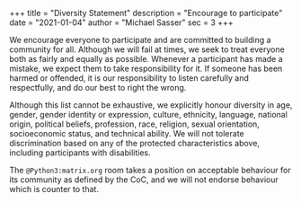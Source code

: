 +++
title = "Diversity Statement"
description = "Encourage to participate"
date = "2021-01-04"
author = "Michael Sasser"
sec = 3
+++


We encourage everyone to participate and are committed to building a community for all. Although we will fail at times, we seek to treat everyone both as fairly and equally as possible. Whenever a participant has made a mistake, we expect them to take responsibility for it. If someone has been harmed or offended, it is our responsibility to listen carefully and respectfully, and do our best to right the wrong.

Although this list cannot be exhaustive, we explicitly honour diversity in age, gender, gender identity or expression, culture, ethnicity, language, national origin, political beliefs, profession, race, religion, sexual orientation, socioeconomic status, and technical ability. We will not tolerate discrimination based on any of the protected characteristics above, including participants with disabilities.

The `@Python3:matrix.org` room takes a position on acceptable behaviour for its community as defined by the CoC, and we will not endorse behaviour which is counter to that.
